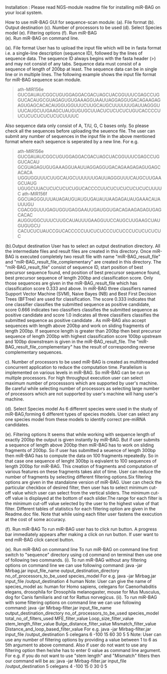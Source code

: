 Installation : Please read NGS-module readme file for installing miR-BAG on your local system. 


How to use miR-BAG GUI for sequence-scan module:
(a). File format
(b). Output destination
(c). Number of processors to be used
(d). Select Species model
(e). Filtering options
(f). Run miR-BAG  
(e). Run miR-BAG on command line.

(a). File format
User has to upload the input file which will be in fasta format  i.e. a single-line description (sequence ID), followed by the lines of sequence data. The sequence ID  always begins with the fasta header (>) and may not consist of any tabs. Sequence data must consist of a sequence of length  of 200bp at least. The sequence data can be in single line or in multiple lines. The following example shows the input file format for miR-BAG sequence scan module.
>ath-MIR156e 
GUCGAUAUCGGCUGUGGAGGACGACUAGCUACGGUUUCGAGCCUGGUCACAUGCGUAGAGUGUGAAAGGUAAUUAGGAGGUGACAGAAGAGAGUGAGCACACAUGGUGGUUUCUUGCAUGCUUUUUUGAUUAGGGUUUCAUGCUUGAAGCUAUGUGUGCUUACUCUCUCUCUGUCACCCCUUCUCUCUCUCUCUCUUUUC

Also  sequence data only consist of  A, T/U, G, C bases only. So please check all the sequences before uploading the seuence file.
The user can submit any number of sequences in the input file in the above mentioned format where each sequence is seperated by a new line. For e.g.

>ath-MIR156e 
GUCGAUAUCGGCUGUGGAGGACGACUAGCUACGGUUUCGAGCCUGGUCACAU
GCGUAGAGUGUGAAAGGUAAUUAGGAGGUGACAGAAGAGAGUGAGCACACA
UGGUGGUUUCUUGCAUGCUUUUUUGAUUAGGGUUUCAUGCUUGAAGCUAUG
UGUGCUUACUCUCUCUCUGUCACCCCUUCUCUCUCUCUCUCUUUUC
>ath-MIR156f 
GGCUAGGGUUUAUAGAUGUAUGUGAUAUUAAGAGAUAUGAAACAUAUUUGU
CGACGGUUUGAGUGGUGAGGAAUUGAUGGUGACAGAAGAGAGUGAGCACAC
AUGGUGGCUUUCUUGCAUAUUUGAAGGUUCCAUGCUUGAAGCUAUGUGUGCU
CACUCUCUAUCCGUCACCCCCUUCUCUCCCUCUCCCUCUCUCUCUC


(b).Output destination
User has to select an output destination directory. All the intermediate files and result files are created in this directory. Once miR-BAG is executed completely two result file with name            "miR-BAG_result_file" and "miR-BAG_result_file_complementary" are created in this directory. The  "miR-BAG_result_file" consist of sequence ID, start position of best precursor sequence found, end position of best precursor sequence found, best precursor sequence of length 200bp and classification score. Only those sequences are given in the miR-BAG_result_file which has classification score 0.333 and above. In miR-BAG three classifiers named Support Vector Machine (SVM), Naive Bayes (NB) and Best First Decision Trees (BFTree) are used for classification. The score 0.333 indicates  that one classifier classifies the submitted sequence as positive candidate, score 0.666 indicates two classifiers classifies the submitted sequence as positive candidate and score 1.0 indicates all three classifiers classifies  the submitted sequence as positive candidate . As miR-BAG also accept sequences with length above 200bp and work on sliding fragments of length 200bp. If sequence length is greater than 200bp then best precursor sequence of length 200bp with highest classification score 100bp upstream and 100bp downstream is given in the  miR-BAG_result_file. The                         "miR-BAG_result_file_complementary" has the result of corresponding reverse complementary sequences.

c). Number of processors to be used
miR-BAG is created as multithreaded concurrent application to reduce the computation time. Parallelism is implemented on various levels in miR-BAG. So miR-BAG can be run on multiple processors. For high throughput execution user can select maximum number of 	processsors which are supported by user's machine. Be careful while selecting number of processors as selecting large number of processors which are not supported by user's machine will hang user's machine.

(d). Select Species model
As 6 different species were used in the study of miR-BAG,forming 6 different types of species models. User can select any one species model from these models to identify correct pre-miRNA candidates. 

(e). Filtering options
It seems that while working with sequence length of exactly 200bp the output is given 	instantly by miR-BAG. But if user submits a sequence of length above 200bp then miR-BAG has to work on sliding fragments of 200bp. So if user has submitted a seuence of length 300bp then miR-BAG has to compute the data on 100 fragments repeatedly. So in that case one sequence of lenght 300bp is eqivalent to 100 sequences of length 200bp for miR-BAG. This creation of fragments and computation of various features on these fragments takes alot of time. User can reduce the number of fragments by selecting different filtering options.Six filtering options are given in the standalone version of miR-BAG. User can check the particular checkbox of desired filter, then user has to select minimum cut-off value which  user can select from the vertical sliders. The minimum cut-off value is displayed at the bottom of each slider.The range for each filter is the minimum cut-off value selected by the user to the highest value of that filter. Different tables of statistics for each filtering option are given in the Readme.doc file. 
Note that while using each filter user fastens the execution at the cost of some accuracy.

(f). Run miR-BAG 
To run miR-BAG user has to click run button. A progress bar immediately appears after
making a click on run button. If user want to end miR-BAG click cancel button.

(e). Run miR-BAG on command line
 To run miR-BAG on command line first switch to "sequence" directory using cd command on terminal then use one of following two commands.
 (i). To run miR-BAG without any filtering options on command line we can use following command:
          java -jar Mirbag.jar input_file_name output_destination_directory no_of_processors_to_be_used species_model
For e.g.  java -jar Mirbag.jar input_file /output_destination 4 human
Note: User can give the name of species_model as: human for Homo sapiens, celegans for Caenorhabditis elegans, drosophila for Drosophila melanogaster, mouse for Mus Musculus, dog for Canis familiaris and rat for Rattus norvegicus.
(ii). To run miR-BAG with some filtering options on command line we can use following command:
java -jar Mirbag-filter.jar input_file_name output_destination_directory no_of_processors_to_be_used species_model total_no_of_filters_used MFE_filter_value Loop_size_filter_value stem_length_filter_value Bulge_distance_filter_value Mismatch_filter_value Distance_and_loop_based_filter_value
For e.g.  java -jar Mirbag-filter.jar input_file /output_destination 5 celegans 6 -100 15 60 30 5 5
Note: User can use any number of filtering options by providing a value between 1 to 6 as 5th argument to above command. Also if user do not want to use any filtering option then he/she has to enter 0 value as command line argument. For e.g. if you do not want to use "stem length" and "Mismatch" filters then our command will be as: 
 java -jar Mirbag-filter.jar input_file /output_destination 5 celegans 4 -100 15 0 30 0 5             
